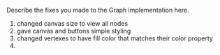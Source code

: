 Describe the fixes you made to the Graph implementation here.

1.  changed canvas size to view all nodes
2.  gave canvas and buttons simple styling
3.  changed vertexes to have fill color that matches their color property
4.  
